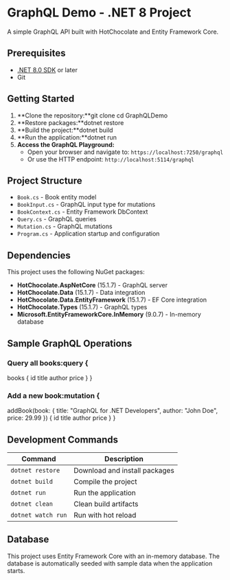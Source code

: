 # GraphQL Demo - .NET 8 Project

A simple GraphQL API built with HotChocolate and Entity Framework Core.

## Prerequisites

- [.NET 8.0 SDK](https://dotnet.microsoft.com/download) or later
- Git

## Getting Started

1. **Clone the repository:**git clone <your-repository-url>
cd GraphQLDemo
2. **Restore packages:**dotnet restore
3. **Build the project:**dotnet build
4. **Run the application:**dotnet run
5. **Access the GraphQL Playground:**
   - Open your browser and navigate to: `https://localhost:7250/graphql`
   - Or use the HTTP endpoint: `http://localhost:5114/graphql`

## Project Structure

- `Book.cs` - Book entity model
- `BookInput.cs` - GraphQL input type for mutations
- `BookContext.cs` - Entity Framework DbContext
- `Query.cs` - GraphQL queries
- `Mutation.cs` - GraphQL mutations
- `Program.cs` - Application startup and configuration

## Dependencies

This project uses the following NuGet packages:
- **HotChocolate.AspNetCore** (15.1.7) - GraphQL server
- **HotChocolate.Data** (15.1.7) - Data integration
- **HotChocolate.Data.EntityFramework** (15.1.7) - EF Core integration
- **HotChocolate.Types** (15.1.7) - GraphQL types
- **Microsoft.EntityFrameworkCore.InMemory** (9.0.7) - In-memory database

## Sample GraphQL Operations

### Query all books:query {
  books {
    id
    title
    author
    price
  }
}
### Add a new book:mutation {
  addBook(book: { 
    title: "GraphQL for .NET Developers", 
    author: "John Doe", 
    price: 29.99 
  }) {
    id
    title
    author
    price
  }
}
## Development Commands

| Command | Description |
|---------|-------------|
| `dotnet restore` | Download and install packages |
| `dotnet build` | Compile the project |
| `dotnet run` | Run the application |
| `dotnet clean` | Clean build artifacts |
| `dotnet watch run` | Run with hot reload |

## Database

This project uses Entity Framework Core with an in-memory database. The database is automatically seeded with sample data when the application starts.
